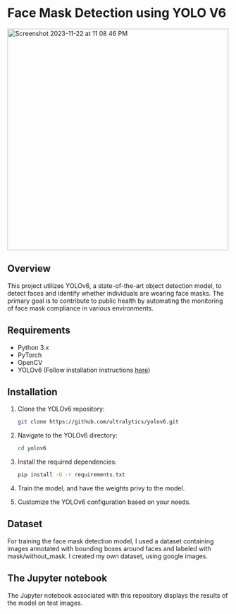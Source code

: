 # Face Mask Detection using YOLO V6

<img width="502" alt="Screenshot 2023-11-22 at 11 08 46 PM" src="https://github.com/sunidhigoyal05/face-mask-detection/assets/105047166/439322b5-6759-481c-803f-394ac23bf94c">



## Overview

This project utilizes YOLOv6, a state-of-the-art object detection model, to detect faces and identify whether individuals are wearing face masks. The primary goal is to contribute to public health by automating the monitoring of face mask compliance in various environments.

## Requirements

- Python 3.x
- PyTorch
- OpenCV
- YOLOv6 (Follow installation instructions [here](https://github.com/ultralytics/yolov6))

## Installation

1. Clone the YOLOv6 repository:

    ```bash
    git clone https://github.com/ultralytics/yolov6.git
    ```

2. Navigate to the YOLOv6 directory:

    ```bash
    cd yolov6
    ```

3. Install the required dependencies:

    ```bash
    pip install -U -r requirements.txt
    ```

4.  Train the model, and have the weights privy to the model.
   
5.  Customize the YOLOv6 configuration based on your needs.

## Dataset

For training the face mask detection model, I used a dataset containing images annotated with bounding boxes around faces and labeled with mask/without_mask. I created my own dataset, using google images. 

## The Jupyter notebook

The Jupyter notebook associated with this repository displays the results of the model on test images.
